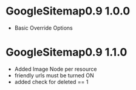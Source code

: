 # GoogleSitemap0.9 1.0.0
- Basic Override Options

# GoogleSitemap0.9 1.1.0
- Added Image Node per resource
- friendly urls must be turned ON
- added check for deleted == 1 

